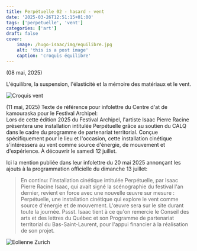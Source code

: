 ```yaml
---
title: Perpétuelle 02 - hasard - vent
date: '2025-03-26T12:51:15+01:00'
tags: ['perpetuelle', 'vent']
categories: ['art']
draft: false
cover:
    image: /hugo-isaac/img/equilibre.jpg
    alt: 'this is a post image'
    caption: 'croquis équilibre'
---
```

(08 mai, 2025)

L'équilibre, la suspension, l'élasticité et la mémoire des matériaux et le vent. 

![Croquis vent](/hugo-isaac/img/helicereacteur.jpg) 

(11 mai, 2025)
Texte de référence pour infolettre du Centre d'at de kamouraska pour le Festival Archipel:   
Lors de cette édition 2025 du Festival Archipel, l'artiste Isaac Pierre Racine présentera une installation intitulée Perpétuelle grâce au soutien du CALQ dans le cadre du programme de partenariat territorial. Conçue spécifiquement pour le lieu et l'occasion, cette installation cinétique s'intéressera au vent comme source d'énergie, de mouvement et d'expérience. À découvrir le samedi 12 juillet. 

Ici la mention publiée dans leur infolettre du 20 mai 2025 annonçant les ajouts à la programmation officielle du dimanche 13 juillet:   

> En continu: l'installation cinétique intitulée Perpétuelle, par Isaac Pierre Racine 
Isaac, qui avait signé la scénographie du festival l'an dernier, revient en force avec une nouvelle œuvre sur mesure : Perpétuelle, une installation cinétique qui explore le vent comme source d'énergie et de mouvement. L'œuvre sera sur le site durant toute la journée.
Pssst. Isaac tient à ce qu'on remercie le Conseil des arts et des lettres du Québec et son Programme de partenariat territorial du Bas-Saint-Laurent, pour l'appui financier à la réalisation de son projet. 

![Eolienne Zurich](/hugo-isaac/img/eoliennezurich.jpg) 